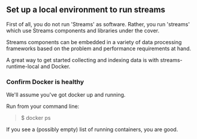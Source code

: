 ## Set up a local environment to run streams

First of all, you do not run 'Streams' as software.  Rather, you run 'streams' which use Streams components and libraries under the cover.

Streams components can be embedded in a variety of data processing frameworks based on the problem and performance requirements at hand.

A great way to get started collecting and indexing data is with streams-runtime-local and Docker.

### Confirm Docker is healthy

We'll assume you've got docker up and running.

Run from your command line:

> $ docker ps
  
If you see a (possibly empty) list of running containers, you are good.

